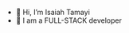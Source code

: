 - 👋 Hi, I’m Isaiah Tamayi
- 👀 I am a FULL-STACK developer


<!---
igrimzyi/igrimzyi is a ✨ special ✨ repository because its `README.md` (this file) appears on your GitHub profile.
You can click the Preview link to take a look at your changes.
--->
